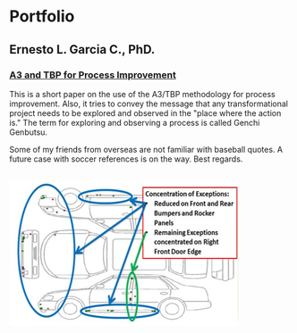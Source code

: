 # Portfolio
## Ernesto L. Garcia C., PhD.

### [A3 and TBP for Process Improvement](https://github.com/elgc/Portfolio/blob/main/A3TBP_Appaloosa.pdf)

This is a short paper on the use of the A3/TBP methodology for process improvement. Also, it tries to convey the message that any transformational project needs to be explored and observed in the "place where the action is." The term for exploring and observing a process is called Genchi Genbutsu.

Some of my friends from overseas are not familiar with baseball quotes. A future case with soccer references is on the way. Best regards.

![](/Images/Before.png)
---
